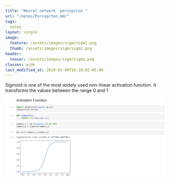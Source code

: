 ```yaml
---
title: "Neural network  perceptron "
url: "/notes/Perceprton.md/"
tags:
  notes
layout: single  
image:
  feature: /assets/images/sigm/sigm1.png
  thumb: /assets/images/sigm/sigm2.png
header:
  teaser: /assets/images/sigm/sigm1.png
classes: wide
last_modified_at: 2019-03-09T16:20:02-05:00
---
```




Sigmoid is one of the most widely used non-linear activation function. It transforms the values between the range 0 and 1

[![small image](/assets/images/sigm/sigm1.png)](/assets/images/sigm/sigm1.png)

